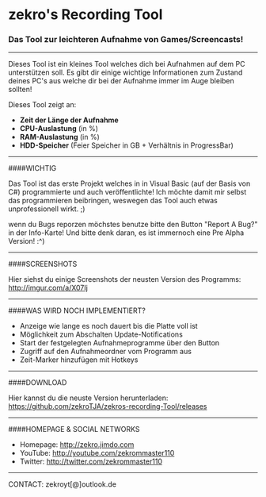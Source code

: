 # zekro's Recording Tool
### Das Tool zur leichteren Aufnahme von Games/Screencasts!
---
Dieses Tool ist ein kleines Tool welches dich bei Aufnahmen auf dem PC unterstützen soll. Es gibt dir einige wichtige Informationen zum Zustand deines PC's aus welche dir bei der Aufnahme immer im Auge bleiben sollten!

Dieses Tool zeigt an:
- **Zeit der Länge der Aufnahme**
- **CPU-Auslastung** (in %)
- **RAM-Auslastung** (in %)
- **HDD-Speicher** (Feier Speicher in GB + Verhältnis in ProgressBar)

---

####WICHTIG

Das Tool ist das erste Projekt welches in in Visual Basic (auf der Basis von C#) programmierte und auch veröffentlichte! Ich möchte damit mir selbst das programmieren beibringen, weswegen das Tool auch etwas unprofessionell wirkt. ;)

wenn du Bugs reporzen möchstes benutze bitte den Button "Report A Bug?" in der Info-Karte! Und bitte denk daran, es ist immernoch eine Pre Alpha Version! :^)

---

####SCREENSHOTS

Hier siehst du einige Screenshots der neusten Version des Programms: http://imgur.com/a/X07Ij

---

####WAS WIRD NOCH IMPLEMENTIERT?

- Anzeige wie lange es noch dauert bis die Platte voll ist
- Möglichkeit zum Abschalten Update-Notifications
- Start der festgelegten Aufnahmeprogramme über den Button
- Zugriff auf den Aufnahmeordner vom Programm aus
- Zeit-Marker hinzufügen mit Hotkeys

---

####DOWNLOAD

Hier kannst du die neuste Version herunterladen: https://github.com/zekroTJA/zekros-recording-Tool/releases

---

####HOMEPAGE & SOCIAL NETWORKS

- Homepage: http://zekro.jimdo.com
- YouTube: http://youtube.com/zekrommaster110
- Twitter: http://twitter.com/zekrommaster110

---

CONTACT: zekroyt[@]outlook.de
